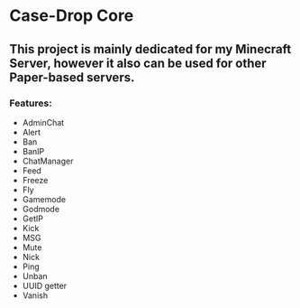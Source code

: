 # Case-Drop Core

## This project is mainly dedicated for my Minecraft Server, however it also can be used for other Paper-based servers.

### Features:
- AdminChat
- Alert
- Ban
- BanIP
- ChatManager
- Feed
- Freeze
- Fly
- Gamemode
- Godmode
- GetIP
- Kick
- MSG
- Mute
- Nick
- Ping
- Unban
- UUID getter
- Vanish
